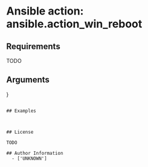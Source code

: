 # Ansible action: ansible.action_win_reboot





## Requirements

TODO

## Arguments

}
```

## Examples



## License

TODO

## Author Information
  - ['UNKNOWN']
